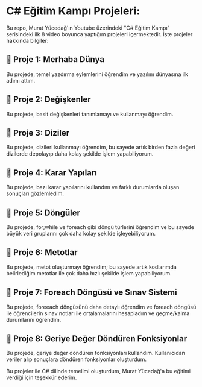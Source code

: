 # C# Eğitim Kampı Projeleri:

Bu repo, Murat Yücedağ'ın Youtube üzerindeki "C# Eğitim Kampı" serisindeki ilk 8 video boyunca yaptığım projeleri içermektedir. İşte projeler hakkında bilgiler:

## 📍 Proje 1: Merhaba Dünya
Bu projede, temel yazdırma eylemlerini öğrendim ve yazılım dünyasına ilk adımı attım.
## 📍 Proje 2: Değişkenler
Bu projede, basit değişkenleri tanımlamayı ve kullanmayı öğrendim.
## 📍 Proje 3: Diziler
Bu projede, dizileri kullanmayı öğrendim, bu sayede artık birden fazla değeri dizilerde depolayıp daha kolay şekilde işlem yapabiliyorum.
## 📍 Proje 4: Karar Yapıları
Bu projede, bazı karar yapılarını kullandım ve farklı durumlarda oluşan sonuçları gözlemledim.
## 📍 Proje 5: Döngüler
Bu projede, for;while ve foreach gibi döngü türlerini öğrendim ve bu sayede büyük veri gruplarını çok daha kolay şekilde işleyebiliyorum.
## 📍 Proje 6: Metotlar
Bu projede, metot oluşturmayı öğrendim; bu sayede artık kodlarımda belirlediğim metotlar ile çok daha hızlı şekilde işlem yapabiliyorum.
## 📍 Proje 7: Foreach Döngüsü ve Sınav Sistemi
Bu projede, foreeach döngüsünü daha detaylı öğrendim ve foreach döngüsü ile öğrencilerin sınav notları ile ortalamalarını hesapladım ve geçme/kalma durumlarını öğrendim. 
## 📍 Proje 8: Geriye Değer Döndüren Fonksiyonlar
Bu projede, geriye değer döndüren fonksiyonları kullandım. Kullanıcıdan veriler alıp sonuçlara döndüren fonksiyonlar oluşturdum.


Bu projeler ile C# dilinde temelimi oluşturdum, Murat Yücedağ'a bu eğitimi verdiği için teşekkür ederim.
